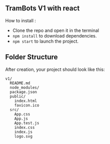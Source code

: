 ## TramBots V1 with react

How to install :

* Clone the repo and open it in the terminal
* `npm install` to download dependencies.
* `npm start` to launch the project.

## Folder Structure

After creation, your project should look like this:

```
v1/
  README.md
  node_modules/
  package.json
  public/
    index.html
    favicon.ico
  src/
    App.css
    App.js
    App.test.js
    index.css
    index.js
    logo.svg
```
